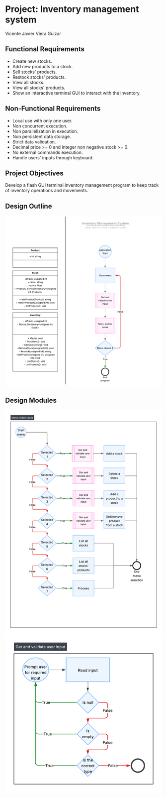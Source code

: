 Project: Inventory management system
=====================================
Vicente Javier Viera Guizar

Functional Requirements
----------------------------------
- Create new stocks.
- Add new products to a stock.
- Sell stocks' products.
- Restock stocks' products.
- View all stocks.
- View all stocks' products.
- Show an interactive terminal GUI to interact with the inventory.

Non-Functional Requirements
----------------------------------
- Local use with only one user.
- Non concurrent execution.
- Non parallelization in execution.
- Non persistent data storage.
- Strict data validation.
- Decimal price >= 0 and integer non negative stock >= 0.
- No external commands execution.
- Handle users' inputs through keyboard.

Project Objectives
----------------------------------
Develop a flash GUI terminal inventory management program to keep track of inventory operations and movements.

Design Outline
----------------------------------
![Inventory System Diagram](./assets/Inventory_System.png)

Design Modules
----------------------------------
![Handel Menu](./assets/Hanle_Menu.png)
![Get And Validate User Input](./assets/Get_And_Validate_User_Input.png)